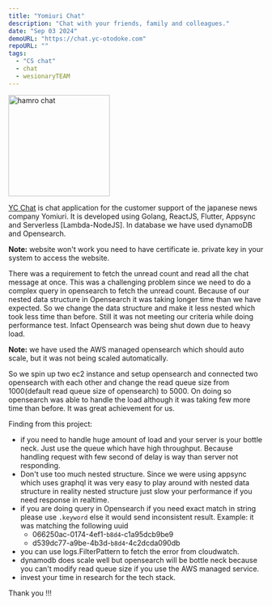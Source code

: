 ```yaml
---
title: "Yomiuri Chat"
description: "Chat with your friends, family and colleagues."
date: "Sep 03 2024"
demoURL: "https://chat.yc-otodoke.com"
repoURL: ""
tags:
  - "CS chat"
  - chat
  - wesionaryTEAM
---
```


<img src="/assets/wesionaryTEAM/yc.png" alt="hamro chat" width="200" height="200">

[YC Chat](https://chat.yc-otodoke.com) is chat application for the customer support of the japanese news company Yomiuri.
It is developed using Golang, ReactJS, Flutter, Appsync and Serverless [Lambda-NodeJS]. In database we have used dynamoDB and Opensearch.

**Note:** website won't work you need to have certificate ie. private key in your system to access the website.

There was a requirement to fetch the unread count and read all the chat message at once. This was a challenging problem since we need to do a complex query in opensearch to fetch the unread count. Because of our nested data structure in Opensearch it was taking longer time than we have expected. So we change the data structure and make it less nested which took less time than before. Still it was not meeting our criteria while doing performance test. Infact Opensearch was being shut down due to heavy load. 

**Note:** we have used the AWS managed opensearch which should auto scale, but it was not being scaled automatically. 

So we spin up two ec2 instance and setup opensearch and connected two opensearch with each other and change the read queue size from 1000(default read queue size of opensearch) to 5000. On doing so opensearch was able to handle the load although it was taking few more time than before. It was great achievement for us.

Finding from this project:
- if you need to handle huge amount of load and your server is your bottle neck. Just use the queue which have high throughput. Because handling request with few second of delay is way than server not responding.
- Don't use too much nested structure. Since we were using appsync which uses graphql it was very easy to play around with nested data structure in reality nested structure just slow your performance if you need response in realtime.
- if you are doing query in Opensearch if you need exact match in string please use `.keyword` else it would send inconsistent result. Example: it was matching the following uuid
  - 066250ac-0174-4ef1-`b8d4`-c1a95dcb9be9
  - d539dc77-a9be-4b3d-`b8d4`-4c2dcda090db
- you can use logs.FilterPattern to fetch the error from cloudwatch.
- dynamodb does scale well but opensearch will be bottle neck because you can't modify read queue size if you use the AWS managed service.
- invest your time in research for the tech stack.

Thank you !!!